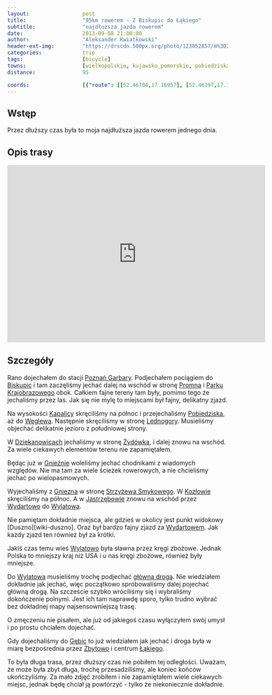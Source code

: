 ```yaml
---
layout:                 post
title:                  "95km rowerem - Z Biskupic do Łąkiego"
subtitle:               "najdłuższa jazda rowerem"
date:                   2013-09-08 21:00:00
author:                 "Aleksander Kwiatkowski"
header-ext-img:         "https://drscdn.500px.org/photo/123052857/m%3D2048/782aaa3a676afd37aeaad562ec6b9fb1"
categories:             trip
tags:                   [bicycle]
towns:                  [wielkopolskie, kujawsko_pomorskie, pobiedziska, lubowo, gniezno, trzemeszno, mogilno, strzelno]
distance:               95

coords:                 [{"route": [[52.46704,17.16957], [52.46197,17.16888], [52.46092,17.20412], [52.46662,17.22935], [52.45088,17.28669], [52.45883,17.29081], [52.47718,17.28806], [52.51465,17.30626], [52.51475,17.31287], [52.50477,17.33844], [52.51298,17.36634], [52.50791,17.36522], [52.50859,17.38290], [52.51982,17.38883], [52.51815,17.40608], [52.53188,17.44410], [52.52749,17.44925], [52.53282,17.45183], [52.52953,17.49079], [52.53961,17.51448], [52.53178,17.55096], [52.53517,17.58452], [52.53778,17.58855], [52.57979,17.66005], [52.58276,17.66400], [52.57530,17.66932], [52.57613,17.68005], [52.58855,17.69799], [52.57885,17.74966], [52.60815,17.76133], [52.59976,17.80854], [52.60549,17.81772], [52.59731,17.82733], [52.60309,17.82931], [52.60393,17.87677], [52.61169,17.90192], [52.60992,17.94209],  [52.58756,17.99084], [52.57926,17.99196], [52.60080,18.03092], [52.59387,18.07281], [52.61388,18.13590], [52.61513,18.15298]], "type": "bicycle"}, {"route": [[52.65827,17.94601], [52.64452,17.93708], [52.60190,17.89614], [52.58762,17.88619], [52.56973,17.81761], [52.55835,17.76491], [52.53591,17.71152], [52.52969,17.60372], [52.50556,17.48124], [52.47902,17.27816], [52.46715,17.17019]], "type": "train"}]
---
```


[wiki-promno-park]:                     https://pl.wikipedia.org/wiki/Park_Krajobrazowy_Promno
[wiki-strzyzewo-smykowe]:               https://pl.wikipedia.org/wiki/Strzy%C5%BCewo_Smykowe
[wiki-15]:                              https://pl.wikipedia.org/wiki/Droga_krajowa_nr_15_(Polska)
[wiki-garbary]:                         https://pl.wikipedia.org/wiki/Pozna%C5%84_Garbary
[wiki-biskupice]:                       https://pl.wikipedia.org/wiki/Biskupice_(powiat_pozna%C5%84ski)
[wiki-promno]:                          https://pl.wikipedia.org/wiki/Promno_(wie%C5%9B_w_wojew%C3%B3dztwie_wielkopolskim)
[wiki-kapalica]:                        https://pl.wikipedia.org/wiki/Kapalica
[wiki-pobiedziska]:                     https://pl.wikipedia.org/wiki/Pobiedziska
[wiki-weglewo]:                         https://pl.wikipedia.org/wiki/W%C4%99glewo_(powiat_pozna%C5%84ski)
[wiki-lednogora]:                       https://pl.wikipedia.org/wiki/Lednog%C3%B3ra
[wiki-dziekanowice]:                    https://pl.wikipedia.org/wiki/Dziekanowice_(wojew%C3%B3dztwo_wielkopolskie)
[wiki-zydowko]:                         https://pl.wikipedia.org/wiki/%C5%BByd%C3%B3wko
[wiki-gniezno]:                         https://pl.wikipedia.org/wiki/Gniezno
[wiki-kozlowo]:                         https://pl.wikipedia.org/wiki/Koz%C5%82owo_(powiat_gnie%C5%BAnie%C5%84ski)
[wiki-jastrzebowo]:                     https://pl.wikipedia.org/wiki/Jastrz%C4%99bowo
[wiki-wydartowo]:                       https://pl.wikipedia.org/wiki/Wydartowo
[wiki-wylatowo]:                        https://pl.wikipedia.org/wiki/Wylatowo
[wiki-gebice]:                          https://pl.wikipedia.org/wiki/G%C4%99bice_(wojew%C3%B3dztwo_kujawsko-pomorskie)
[wiki-zbytowo]:                         https://pl.wikipedia.org/wiki/Zbytowo
[wiki-lakie]:                           https://pl.wikipedia.org/wiki/%C5%81%C4%85kie_(powiat_mogile%C5%84ski)


Wstęp
-----

Przez dłuższy czas była to moja najdłuższa jazda rowerem jednego dnia.

Opis trasy
----------

<iframe height='405' width='590' frameborder='0' allowtransparency='true' scrolling='no' src='https://www.strava.com/activities/137173051/embed/0010e16016e12f7c106b323900e9a533f70400a8'></iframe>

Szczegóły
---------

Rano dojechałem do stacji [Poznań Garbary][wiki-garbary]. Podjechałem pociągiem do [Biskupic][wiki-biskupice] i
tam zaczęliśmy jechać dalej na wschód w stronę [Promna][wiki-promno] i [Parku Krajobrazowego][wiki-promno-park] obok.
Całkiem fajne tereny tam były, pomimo tego że jechaliśmy przez las. Jak się nie mylę to miejscami był fajny, delikatny
zjazd.

Na wysokości [Kapalicy][wiki-kapalica] skręciliśmy na północ i przejechaliśmy [Pobiedziska][wiki-pobiedziska], aż do
[Węglewa][wiki-weglewo]. Następnie skręciliśmy w stronę [Lednogory][wiki-lednogora]. Musieliśmy objechać delikatnie jezioro z południowej
strony.

W [Dziekanowicach][wiki-dziekanowice] jechaliśmy w stronę [Żydówka][wiki-zydowko], i dalej znowu na wschód.
Za wiele ciekawych elementów terenu nie zapamiętałem.

Będąc już w [Gnieźnie][wiki-gniezno] woleliśmy jechać chodnikami z wiadomych względów. Nie ma tam za wiele ścieżek rowerowych,
a nie chcieliśmy jechać po wielopasmowych.

Wyjechaliśmy z [Gniezna][wiki-gniezno] w stronę [Strzyżewa Smykowego][wiki-strzyzewo-smykowe]. W [Kozłowie][wiki-kozlowo]
skręciliśmy na północ. A w [Jastrzębowie][wiki-jastrzebowo] znowu na wschód przez [Wydartowo][wiki-wydartowo] do
[Wylatowa][wiki-wylatowo].

Nie pamiętam dokładnie miejsca, ale gdzieś w okolicy jest punkt widokowy [Duszno][wiki-duszno]. Oraz był bardzo fajny zjazd za
[Wydartowem][wiki-wydartowo]. Jak każdy zjazd ten również był za krótki.

Jakiś czas temu wieś [Wylatowo][wiki-wylatowo] była sławna przez kręgi zbożowe. Jednak Polska to mniejszy kraj niż USA i u
nas kręgi zbożowe, również były mniejsze.

Do [Wylatowa][wiki-wylatowo] musieliśmy trochę podjechać [główną drogą][wiki-15]. Nie wiedziałem dokładnie jak jechać, więc
początkowo spróbowaliśmy dalej pojechać główną drogą. Na szczeście szybko wróciliśmy się i wybraliśmy dokończenie polnymi.
Jest ich tam naprawdę sporo, tylko trudno wybrać bez dokładnej mapy najsensowniejszą trasę.

O zmęczeniu nie pisałem, ale już od jakiegoś czasu wyłączyłem swój umysł i po prostu chciałem dojechać.

Gdy dojechaliśmy do [Gębic][wiki-gebice] to już wiedziałem jak jechać i droga była w miarę bezpośrednia przez
[Zbytowo][wiki-zbytowo] i centrum [Łąkiego][wiki-lakie].

To była długa trasa, przez dłuższy czas nie pobiłem tej odległości. Uważam, że może była zbyt długa, trochę przesadziliśmy,
ale koniec końców ukończyliśmy. Za mało zdjęć zrobiłem i nie zapamiętałem wiele ciekawych miejsc, jednak będę chciał ją
powtórzyć - tylko że niekoniecznie dokładnie.
